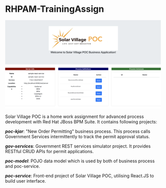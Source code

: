 # RHPAM-TrainingAssign

![Alt text](snapshot.png?raw=true "snapshot of homepage")

Solar Village POC is a home work assignment for advanced process development with Red Hat JBoss BPM Suite. It contains following projects:

***poc-kjar***: "New Order Permitting" business process. This process calls Government Services intermittently to track the permit approval status.

***gov-services***: Government REST services simulator project. It provides RESTful CRUD APIs for permit applications.

***poc-model***: POJO data model which is used by both of business process and poc-service.

***poc-service***: Front-end project of Solar Village POC, utilising React.JS to build user interface.
